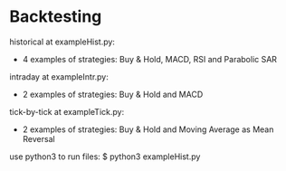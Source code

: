 # Backtesting

historical at exampleHist.py: 
* 4 examples of strategies:  Buy & Hold, MACD, RSI and Parabolic SAR

intraday at exampleIntr.py: 
* 2 examples of strategies:  Buy & Hold and MACD

tick-by-tick at exampleTick.py: 
* 2 examples of strategies:  Buy & Hold and Moving Average as Mean Reversal

use python3 to run files:
$ python3 exampleHist.py
